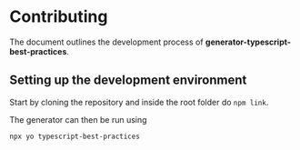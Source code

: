 # Contributing

The document outlines the development process of
**generator-typescript-best-practices**.

## Setting up the development environment

Start by cloning the repository and inside the root folder do `npm link`.

The generator can then be run using

```sh
npx yo typescript-best-practices
```
